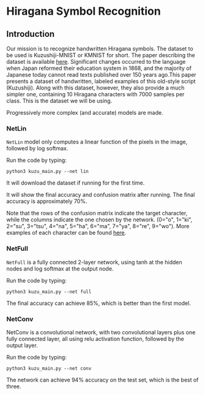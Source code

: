 # Hiragana Symbol Recognition

## Introduction

Our mission is to recognize handwritten Hiragana symbols. The dataset to be used is Kuzushiji-MNIST or KMNIST for short.
The paper describing the dataset is available [here](https://arxiv.org/pdf/1812.01718.pdf).
Significant changes occurred to the language when Japan reformed their education system in 1868, and the majority of Japanese today cannot read texts published over 150 years ago.This paper presents a dataset of handwritten, labeled examples of this old-style script (Kuzushiji).
Along with this dataset, however, they also provide a much simpler one, containing 10 Hiragana characters with 7000 samples per class. This is the dataset we will be using.

Progressively more complex (and accurate) models are made.

### NetLin

`NetLin` model only computes a linear function of the pixels in the image, followed by log softmax.

Run the code by typing:
```
python3 kuzu_main.py --net lin
```

It will download the dataset if running for the first time.

It will show the final accuracy and confusion matrix after running. The final accuracy is approximately 70%.

Note that the rows of the confusion matrix indicate the target character,
while the columns indicate the one chosen by the network.
(0="o", 1="ki", 2="su", 3="tsu", 4="na", 5="ha", 6="ma", 7="ya", 8="re", 9="wo").
More examples of each character can be found [here](http://codh.rois.ac.jp/kmnist/index.html.en").

### NetFull

`NetFull` is a fully connected 2-layer network, using tanh at the hidden nodes and log softmax at the output node.

Run the code by typing:

```
python3 kuzu_main.py --net full
```

The final accuracy can achieve 85%, which is better than the first model.

### NetConv

NetConv is a convolutional network, with two convolutional layers plus one fully connected layer, all using relu activation function, followed by the output layer.

Run the code by typing:

```
python3 kuzu_main.py --net conv
```

The network can achieve 94% accuracy on the test set, which is the best of three.